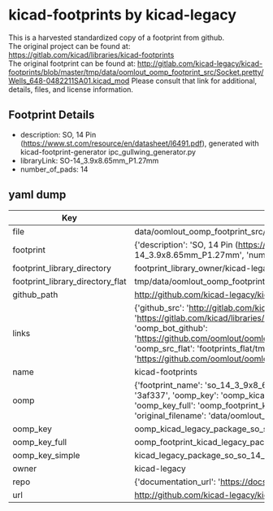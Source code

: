 # kicad-footprints by kicad-legacy  
This is a harvested standardized copy of a footprint from github.  
The original project can be found at:  
https://gitlab.com/kicad/libraries/kicad-footprints  
The original footprint can be found at:
http://gitlab.com/kicad-legacy/kicad-footprints/blob/master/tmp/data/oomlout_oomp_footprint_src/Socket.pretty/Wells_648-0482211SA01.kicad_mod
Please consult that link for additional, details, files, and license information.  
## Footprint Details
* description: SO, 14 Pin (https://www.st.com/resource/en/datasheet/l6491.pdf), generated with kicad-footprint-generator ipc_gullwing_generator.py  
* libraryLink: SO-14_3.9x8.65mm_P1.27mm  
* number_of_pads: 14  
## yaml dump  
| Key | Value |  
| --- | --- |  
| file | data/oomlout_oomp_footprint_src/kicad-footprints/Package_SO.pretty/SO-14_3.9x8.65mm_P1.27mm.kicad_mod |  
| footprint | {'description': 'SO, 14 Pin (https://www.st.com/resource/en/datasheet/l6491.pdf), generated with kicad-footprint-generator ipc_gullwing_generator.py', 'libraryLink': 'SO-14_3.9x8.65mm_P1.27mm', 'number_of_pads': 14} |  
| footprint_library_directory | footprint_library_owner/kicad-legacy_kicad-footprints |  
| footprint_library_directory_flat | tmp/data/oomlout_oomp_footprint_src/footprints_flat/kicad_legacy_package_so_so_14_3_9x8_65mm_p1_27mm/working |  
| github_path | http://github.com/kicad-legacy/kicad-footprints/blob/master/tmp/data/oomlout_oomp_footprint_src/Package_SO.pretty/SO-14_3.9x8.65mm_P1.27mm.kicad_mod |  
| links | {'github_src': 'http://gitlab.com/kicad-legacy/kicad-footprints/blob/master/tmp/data/oomlout_oomp_footprint_src/Socket.pretty/Wells_648-0482211SA01.kicad_mod', 'github_src_repo': 'https://gitlab.com/kicad/libraries/kicad-footprints', 'oomp_bot': 'tmp/data/oomlout_oomp_footprint_src/footprints/kicad_legacy_package_so_so_14_3_9x8_65mm_p1_27mm/working', 'oomp_bot_github': 'https://github.com/oomlout/oomlout_oomp_footprint_bot/tree/main/tmp/data/oomlout_oomp_footprint_src/footprints/kicad_legacy_package_so_so_14_3_9x8_65mm_p1_27mm/working', 'oomp_src_flat': 'footprints_flat/tmp/data/oomlout_oomp_footprint_src/footprints_flat/kicad_legacy_package_so_so_14_3_9x8_65mm_p1_27mm/working', 'oomp_src_flat_github': 'https://github.com/oomlout/oomlout_oomp_footprint_src/tree/main/tmp/data/oomlout_oomp_footprint_src/footprints_flat/kicad_legacy_package_so_so_14_3_9x8_65mm_p1_27mm/working'} |  
| name | kicad-footprints |  
| oomp | {'footprint_name': 'so_14_3_9x8_65mm_p1_27mm', 'library_name': 'package_so', 'md5': '3af3379e3976d14b5a601041c51f4053', 'md5_10': '3af3379e39', 'md5_5': '3af33', 'md5_6': '3af337', 'oomp_key': 'oomp_kicad_legacy_package_so_so_14_3_9x8_65mm_p1_27mm', 'oomp_key_extra': 'oomp_footprint_kicad_legacy_package_so_so_14_3_9x8_65mm_p1_27mm', 'oomp_key_full': 'oomp_footprint_kicad_legacy_package_so_so_14_3_9x8_65mm_p1_27mm_3af337', 'oomp_key_simple': 'kicad_legacy_package_so_so_14_3_9x8_65mm_p1_27mm', 'original_filename': 'data/oomlout_oomp_footprint_src/kicad-footprints/Package_SO.pretty/SO-14_3.9x8.65mm_P1.27mm.kicad_mod', 'owner_name': 'kicad_legacy'} |  
| oomp_key | oomp_kicad_legacy_package_so_so_14_3_9x8_65mm_p1_27mm |  
| oomp_key_full | oomp_footprint_kicad_legacy_package_so_so_14_3_9x8_65mm_p1_27mm |  
| oomp_key_simple | kicad_legacy_package_so_so_14_3_9x8_65mm_p1_27mm |  
| owner | kicad-legacy |  
| repo | {'documentation_url': 'https://docs.github.com/rest/repos/repos#get-a-repository', 'message': 'Not Found'} |  
| url | http://github.com/kicad-legacy/kicad-footprints |  

